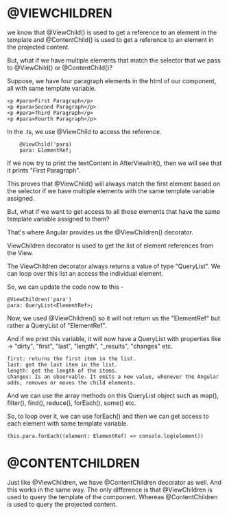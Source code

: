 
# @VIEWCHILDREN
we know that @ViewChild() is used to get a reference to an element in the template and @ContentChild() is used to get a reference to an element in the projected content.

But, what if we have multiple elements that match the selector that we pass to @ViewChild() or @ContentChild()?

Suppose, we have four paragraph elements in the html of our component, all with same template variable.

    <p #para>First Paragraph</p>
    <p #para>Second Paragraph</p>
    <p #para>Third Paragraph</p>
    <p #para>Fourth Paragraph</p>

In the .ts, we use @ViewChild to access the reference.

        @ViewChild('para)
        para: ElementRef;

If we now try to print the textContent in AfterViewInit(), then we will see that it prints "First Paragraph".

This proves that @ViewChild() will always match the first element based on the selector if we have multiple elements with the same template variable assigned.

But, what if we want to get access to all those elements that have the same template variable assigned to them?

That's where Angular provides us the @ViewChildren() decorator.

ViewChildren decorator is used to get the list of element references from the View.

The ViewChildren decorator always returns a value of type "QueryList". We can loop over this list an access the individual element.

So, we can update the code now to this - 

    @ViewChildren('para')
    para: QueryList<ElementRef>;

Now, we used @ViewChildren() so it will not return us the "ElementRef" but rather a QueryList of "ElementRef".

And if we print this variable, it will now have a QueryList with properties like -> "dirty", "first", "last", "length", "_results", "changes" etc.

    first: returns the first item in the list.
    last: get the last item in the list.
    length: get the length of the items.
    changes: Is an observable. It emits a new value, whenever the Angular adds, removes or moves the child elements.

And we can use the array methods on this QueryList object such as map(), filter(), find(), reduce(), forEach(), some() etc.

So, to loop over it, we can use forEach() and then we can get access to each element with same template variable.

    this.para.forEach((element: ElementRef) => console.log(element))


# @CONTENTCHILDREN

Just like @ViewChildren, we have @ContentChildren decorator as well. And this works in the same way. The only difference is that @ViewChildren is used to query the template of the component. Whereas @ContentChildren is used to query the projected content.



